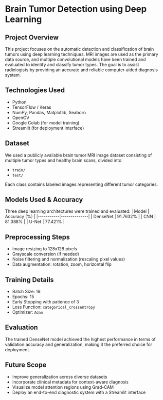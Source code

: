 
# Brain Tumor Detection using Deep Learning

## Project Overview
This project focuses on the automatic detection and classification of brain tumors using deep learning techniques. MRI images are used as the primary data source, and multiple convolutional models have been trained and evaluated to identify and classify tumor types. The goal is to assist radiologists by providing an accurate and reliable computer-aided diagnosis system.

## Technologies Used
- Python
- TensorFlow / Keras
- NumPy, Pandas, Matplotlib, Seaborn
- OpenCV
- Google Colab (for model training)
- Streamlit (for deployment interface)

## Dataset
We used a publicly available brain tumor MRI image dataset consisting of multiple tumor types and healthy brain scans, divided into:
- `train/`
- `test/`

Each class contains labeled images representing different tumor categories.

## Models Used & Accuracy
Three deep learning architectures were trained and evaluated:
| Model     | Accuracy (%) |
|-----------|--------------|
| DenseNet  | 91.7632%     |
| CNN       | 81.388%      |
| U-Net     | 77.421%      |

## Preprocessing Steps
- Image resizing to 128x128 pixels
- Grayscale conversion (if needed)
- Noise filtering and normalization (rescaling pixel values)
- Data augmentation: rotation, zoom, horizontal flip

## Training Details
- Batch Size: 16
- Epochs: 15
- Early Stopping with patience of 3
- Loss Function: `categorical_crossentropy`
- Optimizer: `Adam`

## Evaluation
The trained DenseNet model achieved the highest performance in terms of validation accuracy and generalization, making it the preferred choice for deployment.

## Future Scope
- Improve generalization across diverse datasets
- Incorporate clinical metadata for context-aware diagnosis
- Visualize model attention regions using Grad-CAM
- Deploy an end-to-end diagnostic system with a Streamlit interface
